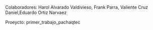 Colaboradores:
Harol Alvarado Valdivieso, Frank Parra, Valiente Cruz Daniel,Eduardo Ortiz Narvaez

Proeycto: primer_trabajo_pachaqtec
